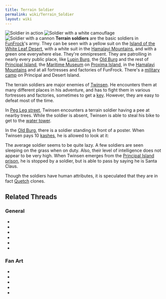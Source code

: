 ```yaml
---
title: Terrain Soldier
permalink: wiki/Terrain_Soldier
layout: wiki
---
```


![Soldier in action](Lba_ingame_terrain_soldier.jpg "Soldier in action")
![Soldier with a white
camouflage](Whtsoldier.gif "Soldier with a white camouflage") ![Soldier
with a cannon](Soldier2.gif "Soldier with a cannon") **Terrain
soldiers** are the basic soldiers in [FunFrock](FunFrock "wikilink")'s
army. They can be seen with a yellow suit on the [Island of the White
Leaf Desert](Island_of_the_White_Leaf_Desert "wikilink"), with a white
suit in the [Hamalayi Mountains](Hamalayi_Mountains "wikilink"), and
with a green one everywhere else. They're omnipresent. They are
patrolling in nearly every public place, like [Lupin
Burg](Lupin_Burg "wikilink"), the [Old Burg](Old_Burg "wikilink") and
the rest of [Principal Island](Principal_Island "wikilink"), the
[Maritime Museum](Maritime_Museum "wikilink") on [Proxima
Island](Proxima_Island "wikilink"), in the [Hamalayi
Mountains](Hamalayi_Mountains "wikilink") and at all fortresses and
factories of FunFrock. There's a [military
camp](military_camp "wikilink") on Principal and Desert Island.

The terrain soldiers are major enemies of [Twinsen](Twinsen "wikilink").
He encounters them at many different places in his adventure, and has to
fight them in various fortresses and factories, sometimes to get a
[key](key "wikilink"). However, they are easy to defeat most of the
time.

In [Peg Leg street](Peg_Leg_street "wikilink"), Twinsen encounters a
terrain soldier having a pee at nearby trees. While the soldier is
absent, Twinsen is able to steal his bike to get to the [water
tower](water_tower "wikilink").

In the [Old Burg](Old_Burg "wikilink"), there is a soldier standing in
front of a poster. When Twinsen pays 10 [kashes](kashes "wikilink"), he
is allowed to look at it:

The average soldier seems to be quite lazy. A few soldiers are seen
sleeping on the grass when on duty. Also, their level of intelligence
does not appear to be very high. When Twinsen emerges from the
[Principal Island prison](Principal_Island_prison "wikilink"), he is
stopped by a soldier, but is able to pass by saying he is Santa Claus.

Though the soldiers have human attributes, it is speculated that they
are in fact [Quetch](Quetch "wikilink") clones.

## Related Threads

### General

- 

- 

- 

- 

- 

- 

### Fan Art

- 

- 

- 

- 

- 
